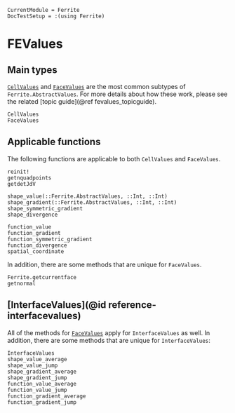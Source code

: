 ```@meta
CurrentModule = Ferrite
DocTestSetup = :(using Ferrite)
```

# FEValues

## Main types
[`CellValues`](@ref) and [`FaceValues`](@ref) are the most common 
subtypes of `Ferrite.AbstractValues`. For more details about how 
these work, please see the related [topic guide](@ref fevalues_topicguide).

```@docs
CellValues
FaceValues
```

## Applicable functions
The following functions are applicable to both `CellValues`
and `FaceValues`.

```@docs
reinit!
getnquadpoints
getdetJdV

shape_value(::Ferrite.AbstractValues, ::Int, ::Int)
shape_gradient(::Ferrite.AbstractValues, ::Int, ::Int)
shape_symmetric_gradient
shape_divergence

function_value
function_gradient
function_symmetric_gradient
function_divergence
spatial_coordinate
```

In addition, there are some methods that are unique for `FaceValues`.

```@docs
Ferrite.getcurrentface
getnormal
```

## [InterfaceValues](@id reference-interfacevalues)

All of the methods for [`FaceValues`](@ref) apply for `InterfaceValues` as well.
In addition, there are some methods that are unique for `InterfaceValues`:

```@docs
InterfaceValues
shape_value_average
shape_value_jump
shape_gradient_average
shape_gradient_jump
function_value_average
function_value_jump
function_gradient_average
function_gradient_jump
```
